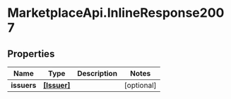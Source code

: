 # MarketplaceApi.InlineResponse2007

## Properties
Name | Type | Description | Notes
------------ | ------------- | ------------- | -------------
**issuers** | [**[Issuer]**](Issuer.md) |  | [optional] 


